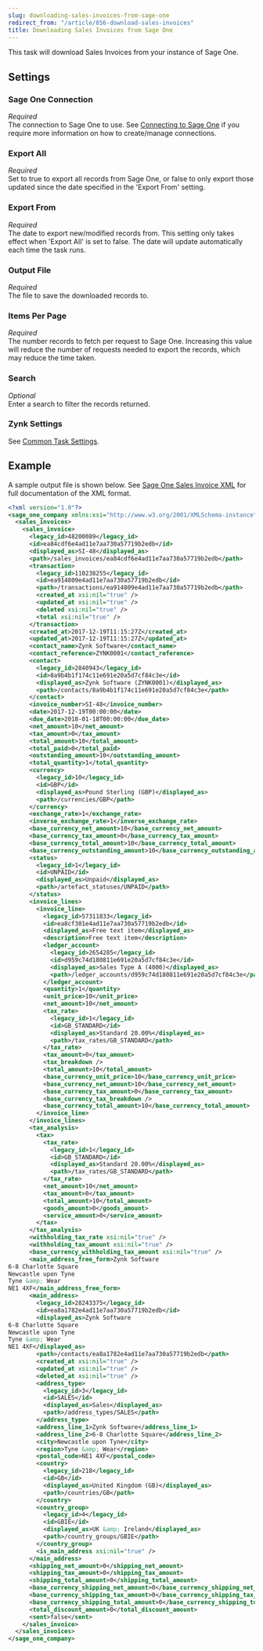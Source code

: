 ```yaml
---
slug: downloading-sales-invoices-from-sage-one
redirect_from: "/article/856-download-sales-invoices"
title: Downloading Sales Invoices from Sage One
---
```

This task will download Sales Invoices from your instance of Sage One.

## Settings
### Sage One Connection
_Required_  
The connection to Sage One to use. See [Connecting to Sage One](connecting-to-sage-one) if you require more information on how to create/manage connections.

### Export All
_Required_  
Set to true to export all records from Sage One, or false to only export those updated since the date specified in the 'Export From' setting.

### Export From
_Required_  
The date to export new/modified records from. This setting only takes effect when 'Export All' is set to false. The date will update automatically each time the task runs.

### Output File
_Required_  
The file to save the downloaded records to.

### Items Per Page
_Required_  
The number records to fetch per request to Sage One. Increasing this value will reduce the number of requests needed to export the records, which may reduce the time taken.

### Search
_Optional_  
Enter a search to filter the records returned.

### Zynk Settings
See [Common Task Settings](common-task-settings).

## Example
A sample output file is shown below. See [Sage One Sales Invoice XML](sage-one-sales-invoice-xml) for full documentation of the XML format.
```xml
<?xml version="1.0"?>
<sage_one_company xmlns:xsi="http://www.w3.org/2001/XMLSchema-instance" xmlns:xsd="http://www.w3.org/2001/XMLSchema">
  <sales_invoices>
    <sales_invoice>
      <legacy_id>48200089</legacy_id>
      <id>ea84cdf6e4ad11e7aa730a57719b2edb</id>
      <displayed_as>SI-48</displayed_as>
      <path>/sales_invoices/ea84cdf6e4ad11e7aa730a57719b2edb</path>
      <transaction>
        <legacy_id>110238255</legacy_id>
        <id>ea914809e4ad11e7aa730a57719b2edb</id>
        <path>/transactions/ea914809e4ad11e7aa730a57719b2edb</path>
        <created_at xsi:nil="true" />
        <updated_at xsi:nil="true" />
        <deleted xsi:nil="true" />
        <total xsi:nil="true" />
      </transaction>
      <created_at>2017-12-19T11:15:27Z</created_at>
      <updated_at>2017-12-19T11:15:27Z</updated_at>
      <contact_name>Zynk Software</contact_name>
      <contact_reference>ZYNK0001</contact_reference>
      <contact>
        <legacy_id>2840943</legacy_id>
        <id>8a9b4b1f174c11e691e20a5d7cf84c3e</id>
        <displayed_as>Zynk Software (ZYNK0001)</displayed_as>
        <path>/contacts/8a9b4b1f174c11e691e20a5d7cf84c3e</path>
      </contact>
      <invoice_number>SI-48</invoice_number>
      <date>2017-12-19T00:00:00</date>
      <due_date>2018-01-18T00:00:00</due_date>
      <net_amount>10</net_amount>
      <tax_amount>0</tax_amount>
      <total_amount>10</total_amount>
      <total_paid>0</total_paid>
      <outstanding_amount>10</outstanding_amount>
      <total_quantity>1</total_quantity>
      <currency>
        <legacy_id>10</legacy_id>
        <id>GBP</id>
        <displayed_as>Pound Sterling (GBP)</displayed_as>
        <path>/currencies/GBP</path>
      </currency>
      <exchange_rate>1</exchange_rate>
      <inverse_exchange_rate>1</inverse_exchange_rate>
      <base_currency_net_amount>10</base_currency_net_amount>
      <base_currency_tax_amount>0</base_currency_tax_amount>
      <base_currency_total_amount>10</base_currency_total_amount>
      <base_currency_outstanding_amount>10</base_currency_outstanding_amount>
      <status>
        <legacy_id>1</legacy_id>
        <id>UNPAID</id>
        <displayed_as>Unpaid</displayed_as>
        <path>/artefact_statuses/UNPAID</path>
      </status>
      <invoice_lines>
        <invoice_line>
          <legacy_id>57311833</legacy_id>
          <id>ea8cf301e4ad11e7aa730a57719b2edb</id>
          <displayed_as>Free text item</displayed_as>
          <description>Free text item</description>
          <ledger_account>
            <legacy_id>2654285</legacy_id>
            <id>d959c74d180811e691e20a5d7cf84c3e</id>
            <displayed_as>Sales Type A (4000)</displayed_as>
            <path>/ledger_accounts/d959c74d180811e691e20a5d7cf84c3e</path>
          </ledger_account>
          <quantity>1</quantity>
          <unit_price>10</unit_price>
          <net_amount>10</net_amount>
          <tax_rate>
            <legacy_id>1</legacy_id>
            <id>GB_STANDARD</id>
            <displayed_as>Standard 20.00%</displayed_as>
            <path>/tax_rates/GB_STANDARD</path>
          </tax_rate>
          <tax_amount>0</tax_amount>
          <tax_breakdown />
          <total_amount>10</total_amount>
          <base_currency_unit_price>10</base_currency_unit_price>
          <base_currency_net_amount>10</base_currency_net_amount>
          <base_currency_tax_amount>0</base_currency_tax_amount>
          <base_currency_tax_breakdown />
          <base_currency_total_amount>10</base_currency_total_amount>
        </invoice_line>
      </invoice_lines>
      <tax_analysis>
        <tax>
          <tax_rate>
            <legacy_id>1</legacy_id>
            <id>GB_STANDARD</id>
            <displayed_as>Standard 20.00%</displayed_as>
            <path>/tax_rates/GB_STANDARD</path>
          </tax_rate>
          <net_amount>10</net_amount>
          <tax_amount>0</tax_amount>
          <total_amount>10</total_amount>
          <goods_amount>0</goods_amount>
          <service_amount>0</service_amount>
        </tax>
      </tax_analysis>
      <withholding_tax_rate xsi:nil="true" />
      <withholding_tax_amount xsi:nil="true" />
      <base_currency_withholding_tax_amount xsi:nil="true" />
      <main_address_free_form>Zynk Software
6-8 Charlotte Square
Newcastle upon Tyne
Tyne &amp; Wear
NE1 4XF</main_address_free_form>
      <main_address>
        <legacy_id>28243375</legacy_id>
        <id>ea8a1782e4ad11e7aa730a57719b2edb</id>
        <displayed_as>Zynk Software
6-8 Charlotte Square
Newcastle upon Tyne
Tyne &amp; Wear
NE1 4XF</displayed_as>
        <path>/contacts/ea8a1782e4ad11e7aa730a57719b2edb</path>
        <created_at xsi:nil="true" />
        <updated_at xsi:nil="true" />
        <deleted_at xsi:nil="true" />
        <address_type>
          <legacy_id>3</legacy_id>
          <id>SALES</id>
          <displayed_as>Sales</displayed_as>
          <path>/address_types/SALES</path>
        </address_type>
        <address_line_1>Zynk Software</address_line_1>
        <address_line_2>6-8 Charlotte Square</address_line_2>
        <city>Newcastle upon Tyne</city>
        <region>Tyne &amp; Wear</region>
        <postal_code>NE1 4XF</postal_code>
        <country>
          <legacy_id>218</legacy_id>
          <id>GB</id>
          <displayed_as>United Kingdom (GB)</displayed_as>
          <path>/countries/GB</path>
        </country>
        <country_group>
          <legacy_id>4</legacy_id>
          <id>GBIE</id>
          <displayed_as>UK &amp; Ireland</displayed_as>
          <path>/country_groups/GBIE</path>
        </country_group>
        <is_main_address xsi:nil="true" />
      </main_address>
      <shipping_net_amount>0</shipping_net_amount>
      <shipping_tax_amount>0</shipping_tax_amount>
      <shipping_total_amount>0</shipping_total_amount>
      <base_currency_shipping_net_amount>0</base_currency_shipping_net_amount>
      <base_currency_shipping_tax_amount>0</base_currency_shipping_tax_amount>
      <base_currency_shipping_total_amount>0</base_currency_shipping_total_amount>
      <total_discount_amount>0</total_discount_amount>
      <sent>false</sent>
    </sales_invoice>
  </sales_invoices>
</sage_one_company>
```